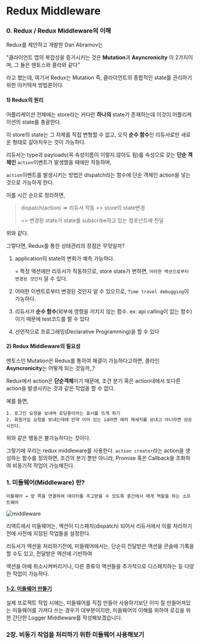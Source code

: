 # Redux Middleware



### 0. Redux / Redux Middleware의 이해

Redux를 제안하고 개발한 Dan Abramov는

"클라이언트 앱의 복잡성을 증가시키는 것은 **Mutation**과 **Asyncronicity** 이 2가지이며, 그 둘은 멘토스와 콜라와 같다"

라고 했는데, 여기서 Redux는 Mutation 즉, 클라이언트의 종합적인 state를 관리하기 위한 아키텍쳐 방법론이다.



#### 1) Redux의 원리

어플리케이션 전체에는 store라는 커다란 **하나의** state가 존재하는데 이것이 어플리케이션의 state를 총괄한다.

이 store의 state는 그 자체를 직접 변형할 수 없고, 오직 **순수 함수**인 리듀서로만 새로운 형태로 갈아치우는 것이 가능하다.

 리듀서는 type과 payloads(꼭 속성이름이 이렇지 않아도 됨)를 속성으로 갖는 **단순 객체인** `action`이벤트가 발생했을 때에만 작동하며,

`action`이벤트를 발생시키는 방법은 dispatch라는 함수에 단순 객체인 action을 넣는것으로 가능하게 한다.

이를 시간 순으로 정리하면,

>dispatch(action) => 리듀서 작동 => store의 state변경 
>
>=> 변경된 state가 state를 subscribe하고 있는 컴포넌트에 전달

위와 같다.

그렇다면, Redux를 통한 상태관리의 장점은 무엇일까?

1. application의 state의 변화가 예측 가능하다.

   = 특정 액션에만 리듀서가 작동하므로, store state가 변하면, `어떠한 액션으로부터 변경된 것인지` 알 수 있다.

2. 어떠한 이벤트로부터 변경된 것인지 알 수 있으므로, `Time travel debugging`이 가능하다.

3. 리듀서가 **순수 함수**(외부에 영향을 끼치지 않는 함수. ex: api calling이 없는 함수)이기 때문에 test코드를 짤 수 있다

4. 선언적으로 프로그래밍(Declarative Programming)을 할 수 있다 

   

#### 2) Redux Middleware의 필요성

멘토스인 Mutation은 Redux를 통하여 해결이 가능하다고하면, 콜라인 **Asyncronicity**는 어떻게 되는 것일까,,?

Redux에서 action은 **단순객체**이기 때문에, 조건 분기 혹은 action내에서 또다른 action을 발생시키는 것과 같은 작업을 할 수 없다.

예를 들면,

```
1. 로그인 요청을 보내며 로딩중이라는 표시를 뜨게 하기
2. 회원가입 요청을 보내는데에 만약 이미 있는 id라면 에러 메세지를 보내고 아니라면 성공시킨다.
```

위와 같은 행동은 불가능하다는 것이다.

그렇기에 우리는 redux middleware를 사용한다. `action creator`라는 action을 생성하는 함수를 정의하면, 조건의 분기 뿐만 아니라,  Promise 혹은 Callback을 조화하여 비동기적 작업이 가능해진다.









###  1. 미들웨어(Middleware) 란? 

`미들웨어 = 양 쪽을 연결하여 데이터를 주고받을 수 있도록 중간에서 매개 역할을 하는 소프트웨어`

![middleware](./redux-middleware.png)

리액트에서 미들웨어는, 액션이 디스패치(dispatch) 되어서 리듀서에서 이를 처리하기전에 사전에 지정된 작업들을 설정한다.

리듀서가 액션을 처리하기전에, 미들웨어에서는, 단순히 전달받은 액션을 콘솔에 기록을 할 수도 있고, 전달받은 액션에 기반하여

액션을 아예 취소시켜버리거나, 다른 종류의 액션들을 추가적으로 디스패치하는 등 다양한 작업이 가능하다.

#### [1-2. 미들웨어 만들기](https://redux-advanced.vlpt.us/1/02.html)

실제 프로젝트 작업 시에는, 미들웨어를 직접 만들어 사용하기보단 이미 잘 만들어져있는 미들웨어를 가져다 쓰는 경우가 대부분이지만, 미들웨어의 이해를 위하여 로깅을 위한 간단한 Logger Middleware를 작성해보겠습니다.







###  2장. 비동기 작업을 처리하기 위한 미들웨어 사용해보기

 

